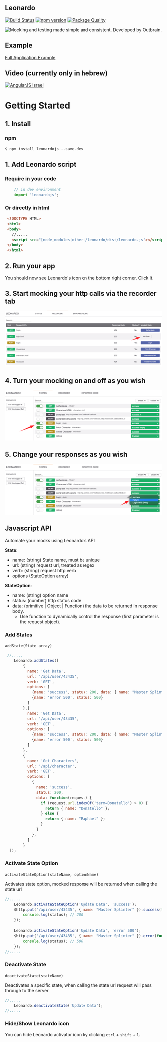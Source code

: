 ## Leonardo
[![Build Status](https://travis-ci.org/outbrain/Leonardo.svg?branch=master)](https://travis-ci.org/outbrain/Leonardo)
[![npm version](https://badge.fury.io/js/leonardojs.svg)](http://badge.fury.io/js/leonardojs)
[![Package Quality](http://npm.packagequality.com/shield/leonardojs.svg)](http://packagequality.com/#?package=leonardojs)

![Mocking and testing made simple and consistent. Developed by Outbrain.](https://raw.githubusercontent.com/outbrain/Leonardo/master/leonardo.png)

## Example

[Full Application Example](http://outbrain.github.io/Leonardo/examples/angularIL/)


## Video (currently only in hebrew)
[![AngularJS Israel](http://img.youtube.com/vi/zPBmMiJZ5O8/hqdefault.jpg)](http://www.youtube.com/watch?v=zPBmMiJZ5O8)
 
# Getting Started

## 1. Install

### npm

```bassh
$ npm install leonardojs --save-dev
```

## 1. Add Leonardo script

### Require in your code

```javascript
    // in dev environment
    import 'leonardojs';
```

### Or directly in html
```html
 <!DOCTYPE HTML>
 <html>
 <body>
   //.....
   <script src="[node_modules|other]/leonardo/dist/leonardo.js"></script>
 </body>
 </html>
```

## 2. Run your app
You should now see Leonardo's icon on the bottom right corner. Click It.

## 3. Start mocking your http calls via the recorder tab 
![Mocking and testing made simple and consistent. Developed by Outbrain.](./images/recorder.png)

## 4. Turn your mocking on and off as you wish
![Mocking and testing made simple and consistent. Developed by Outbrain.](./images/scenario.png)

## 5. Change your responses as you wish
![Mocking and testing made simple and consistent. Developed by Outbrain.](./images/responses.png)

## Javascript API
Automate your mocks using Leonardo's API

**State**:
- name: (string) State name, must be unique
- url: (string) request url, treated as regex
- verb: (string) request http verb
- options (StateOption array)

**StateOption**:
- name: (string) option name
- status: (number) http status code
- data: (primitive | Object | Function) the data to be returned in response body. 
    - Use function to dynamically control the response (first parameter is the request object).


### Add States
`addState(State array)`
```javascript
 //.....
    Leonardo.addStates([
        {
          name: 'Get Data',
          url: '/api/user/43435',
          verb: 'GET',
          options: [
            {name: 'success', status: 200, data: { name: "Master Splinter" }},
            {name: 'error 500', status: 500}
          ]
        },{
          name: 'Get Data',
          url: '/api/user/43435',
          verb: 'GET',
          options: [
            {name: 'success', status: 200, data: { name: "Master Splinter" }},
            {name: 'error 500', status: 500}
          ]
        },
        {
          name: 'Get Characters',
          url: '/api/character',
          verb: 'GET',
          options: [
            {
              name: 'success', 
              status: 200,
              data: function(request) {
                if (request.url.indexOf('term=Donatello') > 0) {
                  return { name: "Donatello" };
                } else {
                  return { name: "Raphael" };                  
                }
              }
            },
          ]
        }
  ]);
```

### Activate State Option
`activateStateOption(stateName, optionName)`

Activates state option, mocked response will be returned when calling the state url

```javascript
//.....
    Leonardo.activateStateOption('Update Data', 'success');
    $http.put('/api/user/43435', { name: "Master Splinter" }).success(function(data, status) {
        console.log(status); // 200 
    });
    
    Leonardo.activateStateOption('Update Data', 'error 500');
    $http.put('/api/user/43435', { name: "Master Splinter" }).error(function(data, status) {
        console.log(status); // 500 
    });
//.....
```

### Deactivate State
`deactivateState(stateName)`

Deactivates a specific state, when calling the state url request will pass through to the server

```javascript
//.....
    Leonardo.deactivateState('Update Data');
//.....
```

### Hide/Show Leonardo icon
You can hide Leonardo activator icon by clicking `ctrl` + `shift` + `l`.

